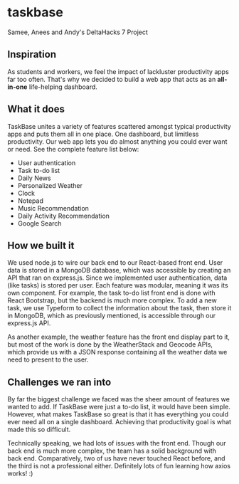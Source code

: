 # taskbase
Samee, Anees and Andy's DeltaHacks 7 Project

## Inspiration
As students and workers, we feel the impact of lackluster productivity apps far too often. That's why we decided to build a web app that acts as an **all-in-one** life-helping dashboard.

## What it does
TaskBase unites a variety of features scattered amongst typical productivity apps and puts them all in one place. One dashboard, but limitless productivity. Our web app lets you do almost anything you could ever want or need. See the complete feature list below:

* User authentication
* Task to-do list
* Daily News
* Personalized Weather
* Clock
* Notepad
* Music Recommendation
* Daily Activity Recommendation
* Google Search

## How we built it
We used node.js to wire our back end to our React-based front end. User data is stored in a MongoDB database, which was accessible by creating an API that ran on express.js. Since we implemented user authentication, data (like tasks) is stored per user. Each feature was modular, meaning it was its own component. For example, the task to-do list front end is done with React Bootstrap, but the backend is much more complex. To add a new task, we use Typeform to collect the information about the task, then store it in MongoDB, which as previously mentioned, is accessible through our express.js API. 

As another example, the weather feature has the front end display part to it, but most of the work is done by the WeatherStack and Geocode APIs, which provide us with a JSON response containing all the weather data we need to present to the user.

## Challenges we ran into
By far the biggest challenge we faced was the sheer amount of features we wanted to add. If TaskBase were just a to-do list, it would have been simple. However, what makes TaskBase so great is that it has everything you could ever need all on a single dashboard. Achieving that productivity goal is what made this so difficult.

Technically speaking, we had lots of issues with the front end. Though our back end is much more complex, the team has a solid background with back end. Comparatively, two of us have never touched React before, and the third is not a professional either. Definitely lots of fun learning how axios works! :)
